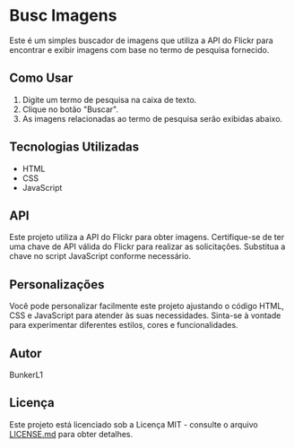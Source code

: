 # Busc Imagens

Este é um simples buscador de imagens que utiliza a API do Flickr para encontrar e exibir imagens com base no termo de pesquisa fornecido.

## Como Usar

1. Digite um termo de pesquisa na caixa de texto.
2. Clique no botão "Buscar".
3. As imagens relacionadas ao termo de pesquisa serão exibidas abaixo.

## Tecnologias Utilizadas

- HTML
- CSS
- JavaScript

## API

Este projeto utiliza a API do Flickr para obter imagens. Certifique-se de ter uma chave de API válida do Flickr para realizar as solicitações. Substitua a chave no script JavaScript conforme necessário.

## Personalizações

Você pode personalizar facilmente este projeto ajustando o código HTML, CSS e JavaScript para atender às suas necessidades. Sinta-se à vontade para experimentar diferentes estilos, cores e funcionalidades.

## Autor

BunkerL1

## Licença

Este projeto está licenciado sob a Licença MIT - consulte o arquivo [LICENSE.md](LICENSE.md) para obter detalhes.

